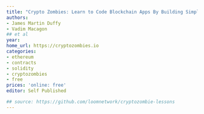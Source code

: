 ```yaml
---
title: "Crypto Zombies: Learn to Code Blockchain Apps By Building Simple Games"
authors:
- James Martin Duffy
- Vadim Macagon
## et al
year:
home_url: https://cryptozombies.io
categories:
- ethereum
- contracts
- solidity
- cryptozombies
- free
prices: 'online: free'
editor: Self Published

## source: https://github.com/loomnetwork/cryptozombie-lessons
---
```


